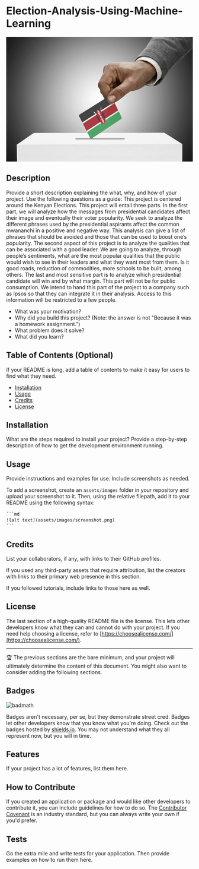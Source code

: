 # Election-Analysis-Using-Machine-Learning
![My Image](banner.jpg)
## Description

Provide a short description explaining the what, why, and how of your project. Use the following questions as a guide:
This project is centered around the Kenyan Elections. This project will entail three parts. In the first part,  we will analyze how the messages from presidential candidates affect their image and eventually their voter popularity. We seek to analyze the different phrases used by the presidential aspirants affect the common mwananchi in a positive and negative way. This analysis can give a list of phrases that should be avoided and those that can be used to boost one’s popularity.
The second aspect of this project is to analyze the qualities that can be associated with a good leader. We are going to analyze, through people’s sentiments, what are the most popular qualities that the public would wish to see in their leaders and what they want most from them. Is it good roads, reduction of commodities, more schools to be built, among others.
The last and most sensitive part is to analyze which presidential candidate will win and by what margin. This part will not be for public consumption. We intend to hand this part of the project to a company such as Ipsos so that they can integrate it in their analysis. Access to this information will be restricted to a few people.


- What was your motivation?
- Why did you build this project? (Note: the answer is not "Because it was a homework assignment.")
- What problem does it solve?
- What did you learn?

## Table of Contents (Optional)

If your README is long, add a table of contents to make it easy for users to find what they need.

- [Installation](#installation)
- [Usage](#usage)
- [Credits](#credits)
- [License](#license)

## Installation

What are the steps required to install your project? Provide a step-by-step description of how to get the development environment running.

## Usage

Provide instructions and examples for use. Include screenshots as needed.

To add a screenshot, create an `assets/images` folder in your repository and upload your screenshot to it. Then, using the relative filepath, add it to your README using the following syntax:

    ```md
    ![alt text](assets/images/screenshot.png)
    ```

## Credits

List your collaborators, if any, with links to their GitHub profiles.

If you used any third-party assets that require attribution, list the creators with links to their primary web presence in this section.

If you followed tutorials, include links to those here as well.

## License

The last section of a high-quality README file is the license. This lets other developers know what they can and cannot do with your project. If you need help choosing a license, refer to [https://choosealicense.com/](https://choosealicense.com/).

---

🏆 The previous sections are the bare minimum, and your project will ultimately determine the content of this document. You might also want to consider adding the following sections.

## Badges

![badmath](https://img.shields.io/github/languages/top/lernantino/badmath)

Badges aren't necessary, per se, but they demonstrate street cred. Badges let other developers know that you know what you're doing. Check out the badges hosted by [shields.io](https://shields.io/). You may not understand what they all represent now, but you will in time.

## Features

If your project has a lot of features, list them here.

## How to Contribute

If you created an application or package and would like other developers to contribute it, you can include guidelines for how to do so. The [Contributor Covenant](https://www.contributor-covenant.org/) is an industry standard, but you can always write your own if you'd prefer.

## Tests

Go the extra mile and write tests for your application. Then provide examples on how to run them here.
